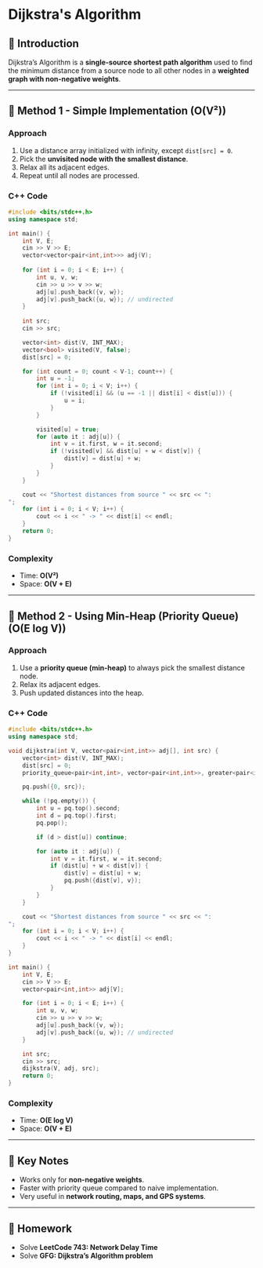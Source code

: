 # Dijkstra's Algorithm

## 📌 Introduction
Dijkstra’s Algorithm is a **single-source shortest path algorithm** used to find the minimum distance from a source node to all other nodes in a **weighted graph with non-negative weights**.

---

## 🚀 Method 1 - Simple Implementation (O(V²))

### Approach
1. Use a distance array initialized with infinity, except `dist[src] = 0`.
2. Pick the **unvisited node with the smallest distance**.
3. Relax all its adjacent edges.
4. Repeat until all nodes are processed.

### C++ Code
```cpp
#include <bits/stdc++.h>
using namespace std;

int main() {
    int V, E;
    cin >> V >> E;
    vector<vector<pair<int,int>>> adj(V);
    
    for (int i = 0; i < E; i++) {
        int u, v, w;
        cin >> u >> v >> w;
        adj[u].push_back({v, w});
        adj[v].push_back({u, w}); // undirected
    }
    
    int src; 
    cin >> src;

    vector<int> dist(V, INT_MAX);
    vector<bool> visited(V, false);
    dist[src] = 0;

    for (int count = 0; count < V-1; count++) {
        int u = -1;
        for (int i = 0; i < V; i++) {
            if (!visited[i] && (u == -1 || dist[i] < dist[u])) {
                u = i;
            }
        }

        visited[u] = true;
        for (auto it : adj[u]) {
            int v = it.first, w = it.second;
            if (!visited[v] && dist[u] + w < dist[v]) {
                dist[v] = dist[u] + w;
            }
        }
    }

    cout << "Shortest distances from source " << src << ":
";
    for (int i = 0; i < V; i++) {
        cout << i << " -> " << dist[i] << endl;
    }
    return 0;
}
```

### Complexity
- Time: **O(V²)**
- Space: **O(V + E)**

---

## 🚀 Method 2 - Using Min-Heap (Priority Queue) (O(E log V))

### Approach
1. Use a **priority queue (min-heap)** to always pick the smallest distance node.
2. Relax its adjacent edges.
3. Push updated distances into the heap.

### C++ Code
```cpp
#include <bits/stdc++.h>
using namespace std;

void dijkstra(int V, vector<pair<int,int>> adj[], int src) {
    vector<int> dist(V, INT_MAX);
    dist[src] = 0;
    priority_queue<pair<int,int>, vector<pair<int,int>>, greater<pair<int,int>>> pq;

    pq.push({0, src});

    while (!pq.empty()) {
        int u = pq.top().second;
        int d = pq.top().first;
        pq.pop();

        if (d > dist[u]) continue;

        for (auto it : adj[u]) {
            int v = it.first, w = it.second;
            if (dist[u] + w < dist[v]) {
                dist[v] = dist[u] + w;
                pq.push({dist[v], v});
            }
        }
    }

    cout << "Shortest distances from source " << src << ":
";
    for (int i = 0; i < V; i++) {
        cout << i << " -> " << dist[i] << endl;
    }
}

int main() {
    int V, E;
    cin >> V >> E;
    vector<pair<int,int>> adj[V];

    for (int i = 0; i < E; i++) {
        int u, v, w;
        cin >> u >> v >> w;
        adj[u].push_back({v, w});
        adj[v].push_back({u, w}); // undirected
    }

    int src;
    cin >> src;
    dijkstra(V, adj, src);
    return 0;
}
```

### Complexity
- Time: **O(E log V)**
- Space: **O(V + E)**

---

## 📌 Key Notes
- Works only for **non-negative weights**.
- Faster with priority queue compared to naive implementation.
- Very useful in **network routing, maps, and GPS systems**.

---

## 🏡 Homework
- Solve **LeetCode 743: Network Delay Time**
- Solve **GFG: Dijkstra’s Algorithm problem**
